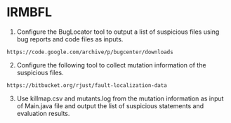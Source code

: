 # IRMBFL

1. Configure the BugLocator tool to output a list of suspicious files using bug reports and code files as inputs.
```BugLocator
https://code.google.com/archive/p/bugcenter/downloads
```
2. Configure the following tool to collect mutation information of the suspicious files.
```
https://bitbucket.org/rjust/fault-localization-data
```
3. Use killmap.csv and mutants.log from the mutation information as input of Main.java file and output the list of suspicious statements and evaluation results.


